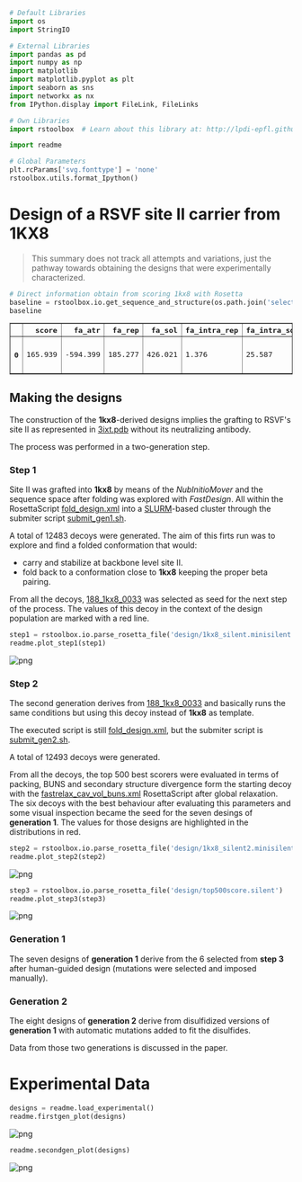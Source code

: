 

```python
# Default Libraries
import os
import StringIO

# External Libraries
import pandas as pd
import numpy as np
import matplotlib
import matplotlib.pyplot as plt
import seaborn as sns
import networkx as nx
from IPython.display import FileLink, FileLinks

# Own Libraries
import rstoolbox  # Learn about this library at: http://lpdi-epfl.github.io/RosettaSilentToolbox

import readme

# Global Parameters
plt.rcParams['svg.fonttype'] = 'none'
rstoolbox.utils.format_Ipython()
```




<style>
table.dataframe {
    font-family: monospace;
}
</style>



# Design of a RSVF site II carrier from 1KX8

> This summary does not track all attempts and variations, just the pathway towards obtaining the designs that were experimentally characterized.


```python
# Direct information obtain from scoring 1kx8 with Rosetta
baseline = rstoolbox.io.get_sequence_and_structure(os.path.join('selection', 'baseline', '1kx8.pdb'))
baseline
```




<div>
<style scoped>
    .dataframe tbody tr th:only-of-type {
        vertical-align: middle;
    }

    .dataframe tbody tr th {
        vertical-align: top;
    }

    .dataframe thead th {
        text-align: right;
    }
</style>
<table border="1" class="dataframe">
  <thead>
    <tr style="text-align: right;">
      <th></th>
      <th>score</th>
      <th>fa_atr</th>
      <th>fa_rep</th>
      <th>fa_sol</th>
      <th>fa_intra_rep</th>
      <th>fa_intra_sol_xover4</th>
      <th>lk_ball_wtd</th>
      <th>fa_elec</th>
      <th>pro_close</th>
      <th>hbond_sr_bb</th>
      <th>hbond_lr_bb</th>
      <th>hbond_bb_sc</th>
      <th>hbond_sc</th>
      <th>dslf_fa13</th>
      <th>omega</th>
      <th>fa_dun</th>
      <th>p_aa_pp</th>
      <th>yhh_planarity</th>
      <th>ref</th>
      <th>rama_prepro</th>
      <th>time</th>
      <th>description</th>
      <th>sequence_A</th>
      <th>structure_A</th>
      <th>phi_A</th>
      <th>psi_A</th>
    </tr>
  </thead>
  <tbody>
    <tr>
      <th>0</th>
      <td>165.939</td>
      <td>-594.399</td>
      <td>185.277</td>
      <td>426.021</td>
      <td>1.376</td>
      <td>25.587</td>
      <td>-16.933</td>
      <td>-141.967</td>
      <td>7.165</td>
      <td>-50.138</td>
      <td>-2.655</td>
      <td>-6.671</td>
      <td>-6.171</td>
      <td>-2.659</td>
      <td>0.059</td>
      <td>326.333</td>
      <td>-8.581</td>
      <td>0.0</td>
      <td>16.661</td>
      <td>7.633</td>
      <td>2.0</td>
      <td>1kx8_0001</td>
      <td>NINLDEILANKRLLVAYVNCVMERGKCSPEGKELKEHLQDAIENGCKKCTENQEKGAYRVIEHLIKNEIEIWRELTAKYDPTGNWRKKYEDRAKAAGIVI</td>
      <td>LLLLHHHHHLHHHHHHHHHHHLLLLLLLHHHHHHHHHHHHHHHHLLLLLLHHHHHHHHHHHHHHHHHLHHHHHHHHHHHLLLLLLHHHHHHHHHHHLLLL</td>
      <td>[0.0, -46.7858, -126.674, ...]</td>
      <td>[-42.2254, 137.85, -165.222, ...]</td>
    </tr>
  </tbody>
</table>
</div>



## Making the designs

The construction of the **1kx8**-derived designs implies the grafting to RSVF's site II as represented in [3ixt.pdb](design/3ixt.pdb) without its neutralizing antibody.

The process was performed in a two-generation step.

### Step 1

Site II was grafted into **1kx8** by means of the _NubInitioMover_ and the sequence space after folding was explored with _FastDesign_. All within the RosettaScript [fold_design.xml](design/fold_design.xml) into a [SLURM](https://slurm.schedmd.com/)-based cluster through the submiter script [submit_gen1.sh](design/submit_gen1.sh).

A total of 12483 decoys were generated. The aim of this firts run was to explore and find a folded conformation that would:

* carry and stabilize at backbone level site II.
* fold back to a conformation close to **1kx8** keeping the proper beta pairing.

From all the decoys, [188_1kx8_0033](design/188_1kx8_0033.pdb) was selected as seed for the next step of the process. The values of this decoy in the context of the design population are marked with a red line.


```python
step1 = rstoolbox.io.parse_rosetta_file('design/1kx8_silent.minisilent.gz')
readme.plot_step1(step1)
```


![png](README_files/README_4_0.png)


### Step 2

The second generation derives from [188_1kx8_0033](design/188_1kx8_0033.pdb) and basically runs the same conditions but using this decoy instead of **1kx8** as template.

The executed script is still  [fold_design.xml](design/fold_design.xml), but the submiter script is [submit_gen2.sh](design/submit_gen2.sh).

A total of 12493 decoys were generated.

From all the decoys, the top 500 best scorers were evaluated in terms of packing, BUNS and secondary structure divergence form the starting decoy with the [fastrelax_cav_vol_buns.xml](design/fastrelax_cav_vol_buns.xml) RosettaScript after global relaxation. The six decoys with the best behaviour after evaluating this parameters and some visual inspection became the seed for the seven desings of **generation 1**. The values for those designs are highlighted in the distributions in red.


```python
step2 = rstoolbox.io.parse_rosetta_file('design/1kx8_silent2.minisilent.gz')
readme.plot_step2(step2)
```


![png](README_files/README_6_0.png)



```python
step3 = rstoolbox.io.parse_rosetta_file('design/top500score.silent')
readme.plot_step3(step3)
```


![png](README_files/README_7_0.png)


### Generation 1

The seven designs of **generation 1** derive from the 6 selected from **step 3** after human-guided design (mutations were selected and imposed manually).

### Generation 2

The eight designs of **generation 2** derive from disulfidized versions of **generation 1** with automatic mutations added to fit the disulfides.


Data from those two generations is discussed in the paper.

# Experimental Data


```python
designs = readme.load_experimental()
readme.firstgen_plot(designs)
```


![png](README_files/README_9_0.png)



```python
readme.secondgen_plot(designs)
```


![png](README_files/README_10_0.png)

